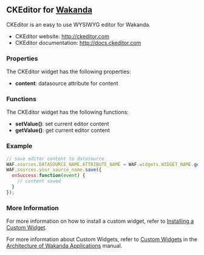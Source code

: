 ## CKEditor for [Wakanda](http://wakanda.org)

CKEditor is an easy to use WYSIWYG editor for Wakanda.

* CKEditor website: http://ckeditor.com
* CKEditor documentation: http://docs.ckeditor.com

### Properties
The CKEditor widget has the following properties:

* __content__: datasource attribute for content

### Functions
The CKEditor widget has the following functions:

* __setValue()__: set current editor content
* __getValue()__: get current editor content

### Example
```javascript
// save editor content to datasource
WAF.sources.DATASOURCE_NAME.ATTRIBUTE_NAME = WAF.widgets.WIDGET_NAME.getValue();
WAF.sources.your_source_name.save({
  onSuccess:function(event) {
    // content saved
  }
});
```

### More Information
For more information on how to install a custom widget, refer to [Installing a Custom Widget](http://doc.wakanda.org/WakandaStudio0/help/Title/en/page3869.html#1027761).

For more information about Custom Widgets, refer to [Custom Widgets](http://doc.wakanda.org/Wakanda0.v5/help/Title/en/page3863.html "Custom Widgets") in the [Architecture of Wakanda Applications](http://doc.wakanda.org/Wakanda0.v5/help/Title/en/page3844.html "Architecture of Wakanda Applications") manual.

